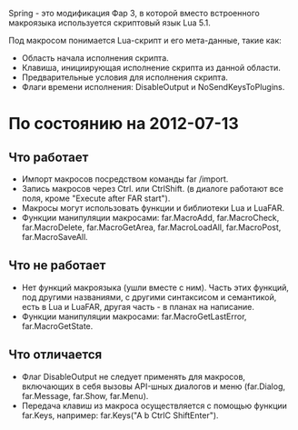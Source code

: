 Spring - это модификация Фар 3, в которой вместо встроенного макроязыка используется скриптовый язык Lua 5.1.

Под макросом понимается Lua-скрипт и его мета-данные, такие как:
* Область начала исполнения скрипта.
* Клавиша, инициирующая исполнение скрипта из данной области.
* Предварительные условия для исполнения скрипта.
* Флаги времени исполнения: DisableOutput и NoSendKeysToPlugins.

По состоянию на 2012-07-13
===========================

Что работает
-------------
* Импорт макросов посредством команды far /import.
* Запись макросов через Ctrl. или CtrlShift. (в диалоге работают все поля,
  кроме "Execute after FAR start").
* Макросы могут использовать функции и библиотеки Lua и LuaFAR.
* Функции манипуляции макросами: far.MacroAdd, far.MacroCheck, far.MacroDelete, far.MacroGetArea, far.MacroLoadAll, far.MacroPost, far.MacroSaveAll.

Что не работает
----------------
* Нет функций макроязыка (ушли вместе с ним). Часть этих функций, под другими названиями, с другими синтаксисом и семантикой, есть в Lua и LuaFAR, другая часть - в планах на написание.
* Функции манипуляции макросами: far.MacroGetLastError, far.MacroGetState.

Что отличается
---------------
* Флаг DisableOutput не следует применять для макросов, включающих в себя вызовы API-шных диалогов и меню (far.Dialog, far.Message, far.Show, far.Menu).
* Передача клавиш из макроса осуществляется с помощью функции far.Keys, например: far.Keys("A b CtrlC ShiftEnter").

